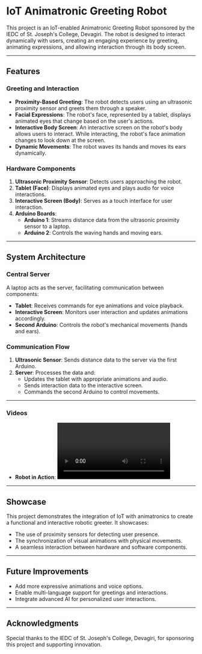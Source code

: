 # IoT Animatronic Greeting Robot

This project is an IoT-enabled Animatronic Greeting Robot sponsored by the IEDC of St. Joseph's College, Devagiri. The robot is designed to interact dynamically with users, creating an engaging experience by greeting, animating expressions, and allowing interaction through its body screen.

---

## Features

### Greeting and Interaction
- **Proximity-Based Greeting**: The robot detects users using an ultrasonic proximity sensor and greets them through a speaker.
- **Facial Expressions**: The robot's face, represented by a tablet, displays animated eyes that change based on the user's actions.
- **Interactive Body Screen**: An interactive screen on the robot's body allows users to interact. While interacting, the robot's face animation changes to look down at the screen.
- **Dynamic Movements**: The robot waves its hands and moves its ears dynamically.

### Hardware Components
1. **Ultrasonic Proximity Sensor**: Detects users approaching the robot.
2. **Tablet (Face)**: Displays animated eyes and plays audio for voice interactions.
3. **Interactive Screen (Body)**: Serves as a touch interface for user interaction.
4. **Arduino Boards**:
   - **Arduino 1**: Streams distance data from the ultrasonic proximity sensor to a laptop.
   - **Arduino 2**: Controls the waving hands and moving ears.

---

## System Architecture

### Central Server
A laptop acts as the server, facilitating communication between components:
- **Tablet**: Receives commands for eye animations and voice playback.
- **Interactive Screen**: Monitors user interaction and updates animations accordingly.
- **Second Arduino**: Controls the robot's mechanical movements (hands and ears).

### Communication Flow
1. **Ultrasonic Sensor**: Sends distance data to the server via the first Arduino.
2. **Server**: Processes the data and:
   - Updates the tablet with appropriate animations and audio.
   - Sends interaction data to the interactive screen.
   - Commands the second Arduino to control movements.

---

### Videos
- **Robot in Action**:
  ![Robot in Action](videos/robot_in_action.mp4)

---

## Showcase
This project demonstrates the integration of IoT with animatronics to create a functional and interactive robotic greeter. It showcases:
- The use of proximity sensors for detecting user presence.
- The synchronization of visual animations with physical movements.
- A seamless interaction between hardware and software components.

---

## Future Improvements
- Add more expressive animations and voice options.
- Enable multi-language support for greetings and interactions.
- Integrate advanced AI for personalized user interactions.

---

## Acknowledgments
Special thanks to the IEDC of St. Joseph's College, Devagiri, for sponsoring this project and supporting innovation.

